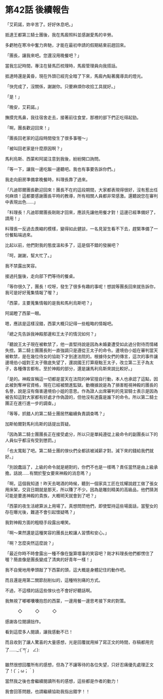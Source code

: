 # 第42話 後續報告

「艾莉諾，妳辛苦了。好好休息吧。」

抵達王都第三騎士團後，我在馬廄照料並感謝愛馬的辛勞。

多虧牠在寒冷中奮力奔馳，才能在最初申請的假期結束前趕回來。

「團長，讓我來吧。您還沒用晚餐吧？」

當我忘記時間，專注在替馬匹梳理時，馬廄管理員向我搭話。

抵達時還是黃昏，現在外頭已經完全暗了下來，馬廄內點著魔導具的燈光。

「快完成了，沒關係，謝謝你。只要麻煩你收拾工具就好。」

「是！」

「晚安，艾莉諾。」

撫摸完馬鼻，我往宿舍走去，接著前往食堂，那裡的部下們正吃得起勁。

「啊，團長歡迎回來！」

「團長回老家的這段時間發生了很多事喔～」

「被叫回老家是什麼原因啊？」

馬利烏斯、西蒙和阿諾注意到我後，紛紛開口詢問。

「等一下，讓我一邊吃飯一邊聽吧。我也有事要告訴你們。」

我走向廚房準備拿晚餐時，料理長靠了過來。

「凡迪耶爾團長歡迎回來！團長不在的這段期間，大家都表現得很好，沒有惹出任何麻煩！這都要感謝團長平時的教導，所有相關人員都非常感激。還聽說您在審判中表現出色......」

「料理長！凡迪耶爾團長剛剛才回來，應該先讓他用餐才對！這邊已經準備好了，請用！」

料理長一反過去畏縮的模樣，變得如此健談，一名見習生看不下去，趕緊準備了一份餐點端過來。

比起以前，他們對我的態度溫和多了，這是個不錯的發展吧？

「呵，謝謝，幫大忙了。」

我不禁露出笑容。

接過托盤後，走向部下們等待的餐桌。

「等你很久了，團長！哎呀，發生了很多有趣的事呢！想說等團長回來就告訴你，我可是好好蒐集情報了喔？」

「西蒙，主要蒐集情報的是我和馬利烏斯吧？」

阿諾瞪了西蒙一眼。

嗯，應該是這樣沒錯，西蒙大概只記得一些粗略的情報吧。

「總之先告訴我神殿那邊和王太子的情況如何？」

「聽說王太子現在被軟禁了，他一直堅持說是因為未婚妻遭受如此過分對待而情緒失控。第二騎士團團長則一直強調只是遵從王太子的命令。邊境伯小姐在審判當天被軟禁，是在幾位侍女的協助下才到達法院的。根據侍女們的傳言，這次的事件讓邊境伯小姐對王太子徹底失望了，還說國王打算廢黜王太子，改立第二王子為太子，各種傳言都有。至於神殿的部分，還是讓馬利烏斯來說比較好。」

「是的。神殿宣稱這一切都是當天在法院的神官擅自行動，本人也承認了這點，因此被剝奪神官資格，現在已經被關進監獄。動機據說是為了損害輕視神殿的團長的名譽，說是沒有傷害邊境伯小姐的意思。作為證人出席審判的見習騎士表示是因為被告知這對大家都有好處才作偽證的，但他沒有透露是誰下的命令。所以第二騎士團正在進行進一步的調查。」

「等等，抓錯人的第二騎士團居然繼續負責調查嗎？」

加斯帕爾對馬利烏斯的話提出質疑。

「因為第二騎士團團長正在接受處分，所以只是單純遵從上級命令的副團長以下的人員似乎都沒有受到懲罰。」

「也太寬鬆了吧。第二騎士團的傢伙們全都該被減薪才對。減下來的錢給我們就好。」

「別說蠢話了，上級的命令就是絕對的，你們不也是一樣嗎？責任當然是由上級承擔。話說......有關於聖女要來神殿的消息嗎？」

「啊，這個我知道！昨天去喝酒的時候，聽到一個家具工匠在炫耀說趕工做了張女用床架，交貨日期就是那天，所以賺了不少。因為是雕刻精美的高級品，他們猜測可能是要進神殿的貴族，大概明天就會到了吧？」

「西蒙的夜生活總算派上用場了。真想問問他們，即使堅持這些場面話，當聖女的存在曝光後，難道不會引起懷疑嗎？」

我對神殿方面的粗糙手段露出嘲笑。

「啊～果然還是這種笑容的團長比較讓人習慣和安心。」

「啊？怎麼突然這麼說？」

「最近你時不時會露出一種不像在盤算壞事的笑容吧？剛才料理長他們都愣住了喔？簡直像是團長變成了清爽的好青年一樣！」

我不自覺地用拳頭敲了下西蒙的頭，這大概是身體記住的動作吧。

而且還是用第二關節刮削似的，這種特別痛的方式。

不過，不這樣的話這些傢伙也不會好好聽話啊。

我無視了嘟嘟囔囔抱怨的西蒙，一邊用餐一邊思考接下來的對策。


　　　◇　　　◇　　　◇


感謝各位閱讀拙作。

看到這麼多人閱讀，讓我感動不已！

而且收到了讓人驚喜的大量感想，光是回覆就用掉了寫正文的時間，存稿都用完了......_:(´ཀ`」 ∠):

雖然很想回覆所有的感想，但為了不讓等待的各位失望，只好忍痛優先處理正文了！(´；ω；｀)

當然我之後也會繼續閱讀所有的感想，這些都是作者的動力！

我會回答問題，也請繼續協助我指出錯字！！